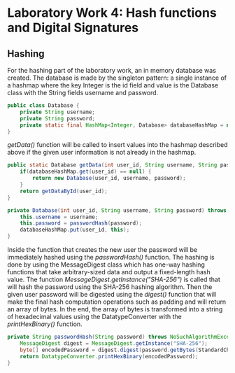 # Laboratory Work 4: Hash functions and Digital Signatures

## Hashing

For the hashing part of the laboratory work, an in memory database was created. The database is made by
the singleton pattern: a single instance of a hashmap where the key Integer is the id field and value is the
Database class with the String fields username and password.

```java
public class Database {
    private String username;
    private String password;
    private static final HashMap<Integer, Database> databaseHashMap = new HashMap<>();
}
```

*getData()* function will be called to insert values into the hashmap described above if the given user information
is not already in the hashmap. 

```java
public static Database getData(int user_id, String username, String password) throws NoSuchAlgorithmException {
    if(databaseHashMap.get(user_id) == null) {
        return new Database(user_id, username, password);
    }
    return getDataById(user_id);
}

private Database(int user_id, String username, String password) throws NoSuchAlgorithmException {
    this.username = username;
    this.password = passwordHash(password);
    databaseHashMap.put(user_id, this);
}
```

Inside the function that creates the new user the password will be immediately hashed using the *passwordHash()* function.
The hashing is done by using the MessageDigest class which has one-way hashing functions that take arbitrary-sized data and output a fixed-length hash value.
The function *MessageDigest.getInstance("SHA-256")* is called that will hash the password using the SHA-256 hashing algorithm.
Then the given user password will be digested using the *digest()* function that will make the final hash computation operations such as padding
and will return an array of bytes. In the end, the array of bytes is transformed into a string of hexadecimal values using the DatatypeConverter with the
*printHexBinary()* function.

```java
private String passwordHash(String password) throws NoSuchAlgorithmException {
    MessageDigest digest = MessageDigest.getInstance("SHA-256");
    byte[] encodedPassword = digest.digest(password.getBytes(StandardCharsets.UTF_8));
    return DatatypeConverter.printHexBinary(encodedPassword);
}
```